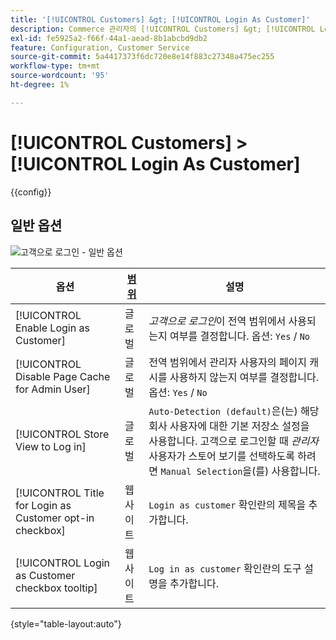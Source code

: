 ```yaml
---
title: '[!UICONTROL Customers] &gt; [!UICONTROL Login As Customer]'
description: Commerce 관리자의 [!UICONTROL Customers] &gt; [!UICONTROL Login As Customer] 페이지에서 구성 설정을 검토하십시오.
exl-id: fe5925a2-f66f-44a1-aead-8b1abcbd9db2
feature: Configuration, Customer Service
source-git-commit: 5a4417373f6dc720e8e14f883c27348a475ec255
workflow-type: tm+mt
source-wordcount: '95'
ht-degree: 1%

---
```


# [!UICONTROL Customers] > [!UICONTROL Login As Customer]

{{config}}

## 일반 옵션

![고객으로 로그인 - 일반 옵션](./assets/login-as-customer.png)<!-- zoom -->

<!-- [Login As Customer - General Options](https://experienceleague.adobe.com/ko/docs/commerce-admin/customers/customer-accounts/manage/login-as-customer) -->

| 옵션 | [범위](../../getting-started/websites-stores-views.md#scope-settings) | 설명 |
|-- | -- | -- |
| [!UICONTROL Enable Login as Customer] | 글로벌 | _고객으로 로그인_&#x200B;이 전역 범위에서 사용되는지 여부를 결정합니다. 옵션: `Yes` / `No` |
| [!UICONTROL Disable Page Cache for Admin User] | 글로벌 | 전역 범위에서 관리자 사용자의 페이지 캐시를 사용하지 않는지 여부를 결정합니다. 옵션: `Yes` / `No` |
| [!UICONTROL Store View to Log in] | 글로벌 | `Auto-Detection (default)`은(는) 해당 회사 사용자에 대한 기본 저장소 설정을 사용합니다. 고객으로 로그인할 때 _관리자_ 사용자가 스토어 보기를 선택하도록 하려면 `Manual Selection`을(를) 사용합니다. |
| [!UICONTROL Title for Login as Customer opt-in checkbox] | 웹 사이트 | `Login as customer` 확인란의 제목을 추가합니다. |
| [!UICONTROL Login as Customer checkbox tooltip] | 웹 사이트 | `Log in as customer` 확인란의 도구 설명을 추가합니다. |

{style="table-layout:auto"}
